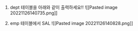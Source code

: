 
1. dept 테이블을 아래와 같이 출력하세요!!
![[Pasted image 20221126140735.png]]

2. emp 테이블에서 SAL
![[Pasted image 20221126140828.png]]


